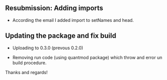## Resubmission: Adding imports

* According the email I added import to setNames and head.


## Updating the package and fix build

* Uploading to 0.3.0 (prevous 0.2.0)

* Removing run code (using quantmod package) which throw
and error un build procedure.

Thanks and regards!
